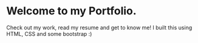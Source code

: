 # Welcome to my Portfolio.

Check out my work, read my resume and get to know me! I built this using HTML, CSS and some bootstrap :) 